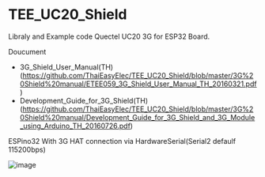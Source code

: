 # TEE_UC20_Shield
Libraly and Example code Quectel UC20 3G  for ESP32 Board.

Doucument
- 3G_Shield_User_Manual(TH) (https://github.com/ThaiEasyElec/TEE_UC20_Shield/blob/master/3G%20Shield%20manual/ETEE059_3G_Shield_User_Manual_TH_20160321.pdf)
- Development_Guide_for_3G_Shield(TH) (https://github.com/ThaiEasyElec/TEE_UC20_Shield/blob/master/3G%20Shield%20manual/Development_Guide_for_3G_Shield_and_3G_Module_using_Arduino_TH_20160726.pdf)


ESPino32 With 3G HAT connection via HardwareSerial(Serial2 defaulf 115200bps) 


![image](https://user-images.githubusercontent.com/33049022/105818151-1fc5af80-5fe9-11eb-9f62-19f5381bced5.png)
